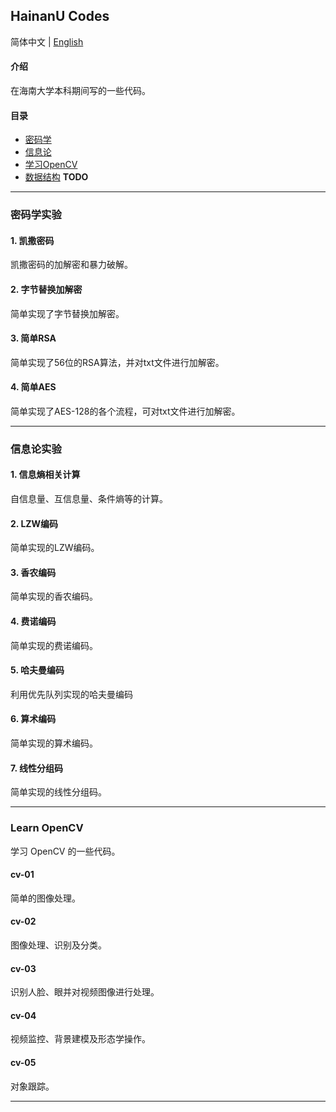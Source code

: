 ## HainanU Codes

简体中文 | [English](README.en.md) 

#### 介绍
在海南大学本科期间写的一些代码。

#### 目录
- [密码学](#密码学实验)
- [信息论](#信息论实验)
- [学习OpenCV](#Learn-OpenCV)
- [数据结构](#数据结构实验) **TODO**

---

### 密码学实验
#### 1. 凯撒密码
凯撒密码的加解密和暴力破解。

#### 2. 字节替换加解密
简单实现了字节替换加解密。

#### 3. 简单RSA
简单实现了56位的RSA算法，并对txt文件进行加解密。

#### 4. 简单AES
简单实现了AES-128的各个流程，可对txt文件进行加解密。

---

### 信息论实验
#### 1. 信息熵相关计算
自信息量、互信息量、条件熵等的计算。

#### 2. LZW编码
简单实现的LZW编码。

#### 3. 香农编码
简单实现的香农编码。

#### 4. 费诺编码
简单实现的费诺编码。

#### 5. 哈夫曼编码
利用优先队列实现的哈夫曼编码

#### 6. 算术编码
简单实现的算术编码。

#### 7. 线性分组码
简单实现的线性分组码。

---

### Learn OpenCV
学习 OpenCV 的一些代码。

#### cv-01
简单的图像处理。

#### cv-02
图像处理、识别及分类。

#### cv-03
识别人脸、眼并对视频图像进行处理。

#### cv-04
视频监控、背景建模及形态学操作。

#### cv-05
对象跟踪。

---
